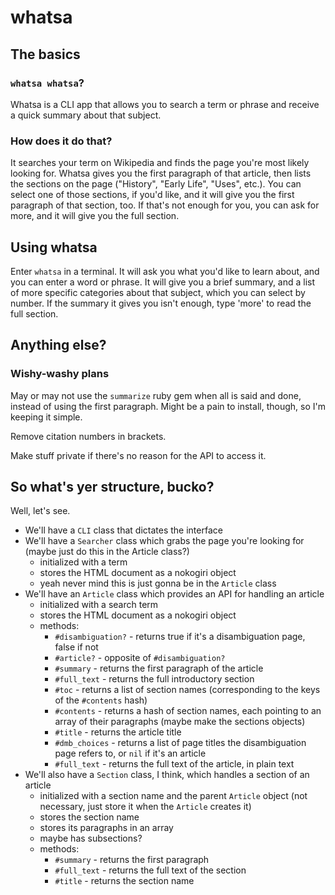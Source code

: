 # whatsa

## The basics

### `whatsa whatsa`?

Whatsa is a CLI app that allows you to search a term or phrase and receive a quick summary about that subject.

### How does it do that?

It searches your term on Wikipedia and finds the page you're most likely looking for. Whatsa gives you the first paragraph of that article, then lists the sections on the page ("History", "Early Life", "Uses", etc.). You can select one of those sections, if you'd like, and it will give you the first paragraph of that section, too. If that's not enough for you, you can ask for more, and it will give you the full section.

## Using whatsa

Enter `whatsa` in a terminal. It will ask you what you'd like to learn about, and you can enter a word or phrase. It will give you a brief summary, and a list of more specific categories about that subject, which you can select by number. If the summary it gives you isn't enough, type 'more' to read the full section.

## Anything else?

### Wishy-washy plans

May or may not use the `summarize` ruby gem when all is said and done, instead of using the first paragraph. Might be a pain to install, though, so I'm keeping it simple.

Remove citation numbers in brackets.

Make stuff private if there's no reason for the API to access it.

## So what's yer structure, bucko?

Well, let's see.

- We'll have a `CLI` class that dictates the interface
- We'll have a `Searcher` class which grabs the page you're looking for (maybe just do this in the Article class?)
	- initialized with a term
	- stores the HTML document as a nokogiri object
	- yeah never mind this is just gonna be in the `Article` class
- We'll have an `Article` class which provides an API for handling an article
	- initialized with a search term
	- stores the HTML document as a nokogiri object
	- methods:
		- `#disambiguation?` - returns true if it's a disambiguation page, false if not
		- `#article?` - opposite of `#disambiguation?`
		- `#summary` - returns the first paragraph of the article
		- `#full_text` - returns the full introductory section
		- `#toc` - returns a list of section names (corresponding to the keys of the `#contents` hash)
		- `#contents` - returns a hash of section names, each pointing to an array of their paragraphs (maybe make the sections objects)
		- `#title` - returns the article title
		- `#dmb_choices` - returns a list of page titles the disambiguation page refers to, or `nil` if it's an article
		- `#full_text` - returns the full text of the article, in plain text
- We'll also have a `Section` class, I think, which handles a section of an article
	- initialized with a section name and the parent `Article` object (not necessary, just store it when the `Article` creates it)
	- stores the section name
	- stores its paragraphs in an array
	- maybe has subsections?
	- methods:
		- `#summary` - returns the first paragraph
		- `#full_text` - returns the full text of the section
		- `#title` - returns the section name
